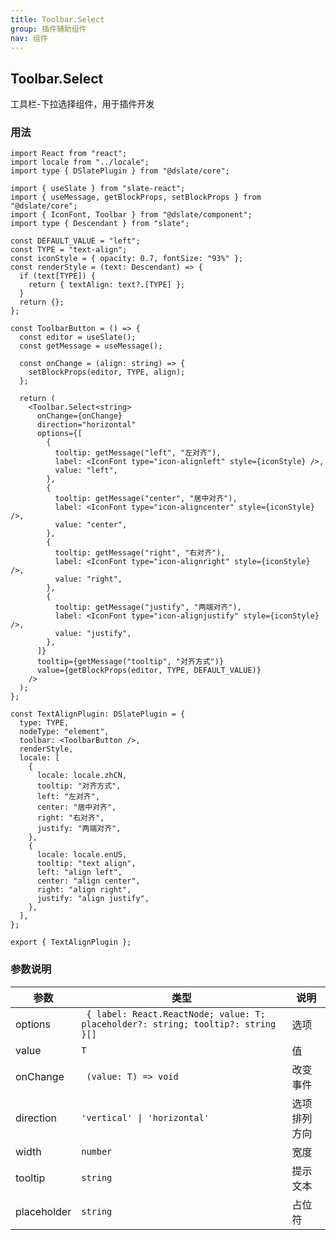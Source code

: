 ```yaml
---
title: Toolbar.Select
group: 插件辅助组件
nav: 组件
---
```


## Toolbar.Select

工具栏-下拉选择组件，用于插件开发

### 用法

```tsx | pure
import React from "react";
import locale from "../locale";
import type { DSlatePlugin } from "@dslate/core";

import { useSlate } from "slate-react";
import { useMessage, getBlockProps, setBlockProps } from "@dslate/core";
import { IconFont, Toolbar } from "@dslate/component";
import type { Descendant } from "slate";

const DEFAULT_VALUE = "left";
const TYPE = "text-align";
const iconStyle = { opacity: 0.7, fontSize: "93%" };
const renderStyle = (text: Descendant) => {
  if (text[TYPE]) {
    return { textAlign: text?.[TYPE] };
  }
  return {};
};

const ToolbarButton = () => {
  const editor = useSlate();
  const getMessage = useMessage();

  const onChange = (align: string) => {
    setBlockProps(editor, TYPE, align);
  };

  return (
    <Toolbar.Select<string>
      onChange={onChange}
      direction="horizontal"
      options={[
        {
          tooltip: getMessage("left", "左对齐"),
          label: <IconFont type="icon-alignleft" style={iconStyle} />,
          value: "left",
        },
        {
          tooltip: getMessage("center", "居中对齐"),
          label: <IconFont type="icon-aligncenter" style={iconStyle} />,
          value: "center",
        },
        {
          tooltip: getMessage("right", "右对齐"),
          label: <IconFont type="icon-alignright" style={iconStyle} />,
          value: "right",
        },
        {
          tooltip: getMessage("justify", "两端对齐"),
          label: <IconFont type="icon-alignjustify" style={iconStyle} />,
          value: "justify",
        },
      ]}
      tooltip={getMessage("tooltip", "对齐方式")}
      value={getBlockProps(editor, TYPE, DEFAULT_VALUE)}
    />
  );
};

const TextAlignPlugin: DSlatePlugin = {
  type: TYPE,
  nodeType: "element",
  toolbar: <ToolbarButton />,
  renderStyle,
  locale: [
    {
      locale: locale.zhCN,
      tooltip: "对齐方式",
      left: "左对齐",
      center: "居中对齐",
      right: "右对齐",
      justify: "两端对齐",
    },
    {
      locale: locale.enUS,
      tooltip: "text align",
      left: "align left",
      center: "align center",
      right: "align right",
      justify: "align justify",
    },
  ],
};

export { TextAlignPlugin };
```

### 参数说明

| 参数        | 类型                                                                              | 说明         |
| ----------- | --------------------------------------------------------------------------------- | ------------ |
| options     | ` { label: React.ReactNode; value: T; placeholder?: string; tooltip?: string }[]` | 选项         |
| value       | `T`                                                                               | 值           |
| onChange    | ` (value: T) => void`                                                             | 改变事件     |
| direction   | `'vertical' \| 'horizontal'`                                                      | 选项排列方向 |
| width       | `number`                                                                          | 宽度         |
| tooltip     | `string`                                                                          | 提示文本     |
| placeholder | `string`                                                                          | 占位符       |
